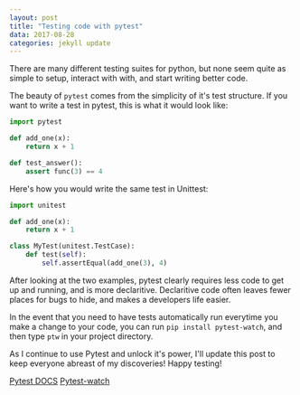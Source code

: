 ```yaml
---
layout: post
title: "Testing code with pytest"
data: 2017-08-28
categories: jekyll update
---
```


There are many different testing suites for python, but none seem quite as simple to setup, interact with with, and start writing better code.

The beauty of `pytest` comes from the simplicity of it's test structure. If you want to write a test in pytest, this is what it would look like:

```python
import pytest

def add_one(x):
	return x + 1

def test_answer():
	assert func(3) == 4
```

Here's how you would write the same test in Unittest:

```python
import unitest

def add_one(x):
	return x + 1

class MyTest(unitest.TestCase):
	def test(self):
		self.assertEqual(add_one(3), 4)
```

After looking at the two examples, pytest clearly requires less code to get up and running, and is more declaritive. Declaritive code often leaves fewer places for bugs to hide, and makes a developers life easier.

In the event that you need to have tests automatically run everytime you make a change to your code, you can run `pip install pytest-watch`, and then type `ptw` in your project directory.

As I continue to use Pytest and unlock it's power, I'll update this post to keep everyone abreast of my discoveries! Happy testing! 

[Pytest DOCS](https://docs.pytest.org/en/latest/index.html)
[Pytest-watch](https://pypi.python.org/pypi/pytest-watch)
